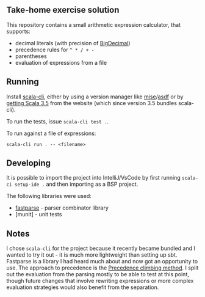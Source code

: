 ## Take-home exercise solution

This repository contains a small arithmetic expression calculator, that supports:

* decimal literals (with precision of [BigDecimal])
* precedence rules for `^ * / + -`
* parentheses
* evaluation of expressions from a file

## Running

Install [scala-cli], either by using a version manager like [mise]/[asdf] or by
[getting Scala 3.5](https://scala-lang.org/download/) from the website (which since version 3.5 bundles scala-cli).

To run the tests, issue `scala-cli test .`.

To run against a file of expressions:

`scala-cli run . -- <filename>`

## Developing

It is possible to import the project into IntelliJ/VsCode by first running `scala-ci setup-ide .` and then importing as
a BSP project.

The following libraries were used:

* [fastparse] - parser combinator library
* [munit] - unit tests

## Notes

I chose `scala-cli` for the project because it recently became bundled and I wanted to try it out - it is much more
lightweight than setting up sbt. Fastparse is a library I had heard much about and now got an opportunity to use. The
approach to precedence is the [Precedence climbing method][precedence-climbing-method]. I split out the evaluation from
the parsing mostly to be able to test at this point, though future changes that involve rewriting expressions or more
complex evaluation strategies would also benefit from the separation.

[asdf]: https://asdf-vm.com/
[BigDecimal]: https://www.scala-lang.org/api/current/scala/math/BigDecimal.html
[fastparse]: https://com-lihaoyi.github.io/fastparse/#GettingStarted
[mise]: https://mise.jdx.dev/
[precedence-climbing-method]: https://en.wikipedia.org/wiki/Operator-precedence_parser#Precedence_climbing_method
[scala-cli]: https://scala-cli.virtuslab.org/